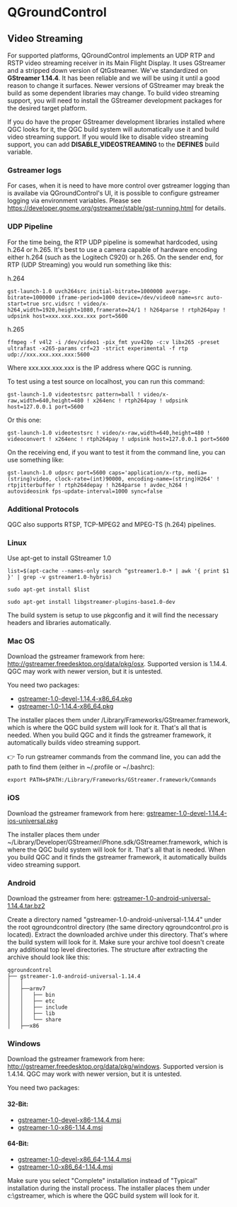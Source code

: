# QGroundControl

## Video Streaming

For supported platforms, QGroundControl implements an UDP RTP and RSTP video streaming receiver in its Main Flight Display. It uses GStreamer and a stripped down version of QtGstreamer. We've standardized on **GStreamer 1.14.4**. It has been reliable and we will be using it until a good reason to change it surfaces. Newer versions of GStreamer may break the build as some dependent libraries may change.
To build video streaming support, you will need to install the GStreamer development packages for the desired target platform.

If you do have the proper GStreamer development libraries installed where QGC looks for it, the QGC build system will automatically use it and build video streaming support. If you would like to disable video streaming support, you can add **DISABLE_VIDEOSTREAMING** to the **DEFINES** build variable.

### Gstreamer logs

For cases, when it is need to have more control over gstreamer logging than is availabe via QGroundControl's UI, it is possible to configure gstreamer logging via environment variables. Please see https://developer.gnome.org/gstreamer/stable/gst-running.html for details.

### UDP Pipeline

For the time being, the RTP UDP pipeline is somewhat hardcoded, using h.264 or h.265. It's best to use a camera capable of hardware encoding either h.264 (such as the Logitech C920) or h.265. On the sender end, for RTP (UDP Streaming) you would run something like this:

h.264
```
gst-launch-1.0 uvch264src initial-bitrate=1000000 average-bitrate=1000000 iframe-period=1000 device=/dev/video0 name=src auto-start=true src.vidsrc ! video/x-h264,width=1920,height=1080,framerate=24/1 ! h264parse ! rtph264pay ! udpsink host=xxx.xxx.xxx.xxx port=5600
```

h.265
```
ffmpeg -f v4l2 -i /dev/video1 -pix_fmt yuv420p -c:v libx265 -preset ultrafast -x265-params crf=23 -strict experimental -f rtp udp://xxx.xxx.xxx.xxx:5600
```

Where xxx.xxx.xxx.xxx is the IP address where QGC is running.


To test using a test source on localhost, you can run this command:
```
gst-launch-1.0 videotestsrc pattern=ball ! video/x-raw,width=640,height=480 ! x264enc ! rtph264pay ! udpsink host=127.0.0.1 port=5600
```
Or this one:
```
gst-launch-1.0 videotestsrc ! video/x-raw,width=640,height=480 ! videoconvert ! x264enc ! rtph264pay ! udpsink host=127.0.0.1 port=5600
```

On the receiving end, if you want to test it from the command line, you can use something like:
```
gst-launch-1.0 udpsrc port=5600 caps='application/x-rtp, media=(string)video, clock-rate=(int)90000, encoding-name=(string)H264' ! rtpjitterbuffer ! rtph264depay ! h264parse ! avdec_h264 ! autovideosink fps-update-interval=1000 sync=false
```

### Additional Protocols

QGC also supports RTSP, TCP-MPEG2 and MPEG-TS (h.264) pipelines.

### Linux

Use apt-get to install GStreamer 1.0
```
list=$(apt-cache --names-only search ^gstreamer1.0-* | awk '{ print $1 }' | grep -v gstreamer1.0-hybris)
```
```
sudo apt-get install $list
```
```
sudo apt-get install libgstreamer-plugins-base1.0-dev
```

The build system is setup to use pkgconfig and it will find the necessary headers and libraries automatically.

### Mac OS

Download the gstreamer framework from here: http://gstreamer.freedesktop.org/data/pkg/osx. Supported version is 1.14.4. QGC may work with newer version, but it is untested.

You need two packages:
- [gstreamer-1.0-devel-1.14.4-x86_64.pkg](https://gstreamer.freedesktop.org/data/pkg/osx/1.14.4/gstreamer-1.0-devel-1.14.4-x86_64.pkg)
- [gstreamer-1.0-1.14.4-x86_64.pkg](https://gstreamer.freedesktop.org/data/pkg/osx/1.14.4/gstreamer-1.0-1.14.4-x86_64.pkg)

The installer places them under /Library/Frameworks/GStreamer.framework, which is where the QGC build system will look for it. That's all that is needed. When you build QGC and it finds the gstreamer framework, it automatically builds video streaming support.

:point_right: To run gstreamer commands from the command line, you can add the path to find them (either in ~/.profile or ~/.bashrc):
```
export PATH=$PATH:/Library/Frameworks/GStreamer.framework/Commands
```

### iOS

Download the gstreamer framework from here: [gstreamer-1.0-devel-1.14.4-ios-universal.pkg](https://gstreamer.freedesktop.org/data/pkg/ios/1.14.4/gstreamer-1.0-devel-1.14.4-ios-universal.pkg)

The installer places them under ~/Library/Developer/GStreamer/iPhone.sdk/GStreamer.framework, which is where the QGC build system will look for it. That's all that is needed. When you build QGC and it finds the gstreamer framework, it automatically builds video streaming support.

### Android

Download the gstreamer from here: [gstreamer-1.0-android-universal-1.14.4.tar.bz2](https://gstreamer.freedesktop.org/data/pkg/android/1.14.4/gstreamer-1.0-android-universal-1.14.4.tar.bz2)

Create a directory named "gstreamer-1.0-android-universal-1.14.4" under the root qgroundcontrol directory (the same directory qgroundcontrol.pro is located). Extract the downloaded archive under this directory. That's where the build system will look for it. Make sure your archive tool doesn't create any additional top level directories. The structure after extracting the archive should look like this:
```
qgroundcontrol
├── gstreamer-1.0-android-universal-1.14.4
│   │
│   ├──armv7
│   │   ├── bin
│   │   ├── etc
│   │   ├── include
│   │   ├── lib
│   │   └── share
│   ├──x86
```
### Windows

Download the gstreamer framework from here: http://gstreamer.freedesktop.org/data/pkg/windows. Supported version is 1.4.14. QGC may work with newer version, but it is untested.

You need two packages:

#### 32-Bit: 
- [gstreamer-1.0-devel-x86-1.14.4.msi](https://gstreamer.freedesktop.org/data/pkg/windows/1.14.4/gstreamer-1.0-devel-x86-1.14.4.msi)
- [gstreamer-1.0-x86-1.14.4.msi](https://gstreamer.freedesktop.org/data/pkg/windows/1.14.4/gstreamer-1.0-x86-1.14.4.msi)

#### 64-Bit: 
- [gstreamer-1.0-devel-x86_64-1.14.4.msi](https://gstreamer.freedesktop.org/data/pkg/windows/1.14.4/gstreamer-1.0-devel-x86_64-1.14.4.msi)
- [gstreamer-1.0-x86_64-1.14.4.msi](https://gstreamer.freedesktop.org/data/pkg/windows/1.14.4/gstreamer-1.0-x86_64-1.14.4.msi)

Make sure you select "Complete" installation instead of "Typical" installation during the install process. The installer places them under c:\gstreamer, which is where the QGC build system will look for it.
